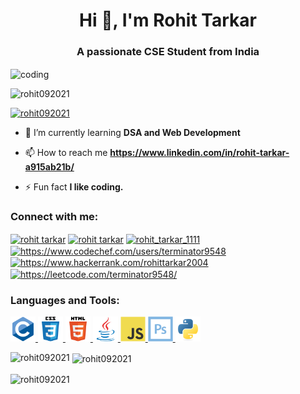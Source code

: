 
<h1 align="center">Hi 👋, I'm Rohit Tarkar</h1>
<h3 align="center">A passionate CSE Student from India</h3>
<img align="center" alt="coding" width="400" src="https://user-images.githubusercontent.com/55389276/140866485-8fb1c876-9a8f-4d6a-98dc-08c4981eaf70.gif">
<p align="left"> <img src="https://komarev.com/ghpvc/?username=rohit092021&label=Profile%20views&color=0e75b6&style=flat" alt="rohit092021" /> </p>

<p align="left"> <a href="https://github.com/ryo-ma/github-profile-trophy"><img src="https://github-profile-trophy.vercel.app/?username=rohit092021" alt="rohit092021" /></a> </p>

- 🌱 I’m currently learning **DSA and Web Development**

- 📫 How to reach me **https://www.linkedin.com/in/rohit-tarkar-a915ab21b/**

- ⚡ Fun fact **I like coding.**

<h3 align="left">Connect with me:</h3>
<p align="left">
<a href="https://linkedin.com/in/rohit tarkar" target="blank"><img align="center" src="https://raw.githubusercontent.com/rahuldkjain/github-profile-readme-generator/master/src/images/icons/Social/linked-in-alt.svg" alt="rohit tarkar" height="30" width="40" /></a>
<a href="https://fb.com/rohit tarkar" target="blank"><img align="center" src="https://raw.githubusercontent.com/rahuldkjain/github-profile-readme-generator/master/src/images/icons/Social/facebook.svg" alt="rohit tarkar" height="30" width="40" /></a>
<a href="https://instagram.com/rohit_tarkar_1111" target="blank"><img align="center" src="https://raw.githubusercontent.com/rahuldkjain/github-profile-readme-generator/master/src/images/icons/Social/instagram.svg" alt="rohit_tarkar_1111" height="30" width="40" /></a>
<a href="https://www.codechef.com/users/https://www.codechef.com/users/terminator9548" target="blank"><img align="center" src="https://cdn.jsdelivr.net/npm/simple-icons@3.1.0/icons/codechef.svg" alt="https://www.codechef.com/users/terminator9548" height="30" width="40" /></a>
<a href="https://www.hackerrank.com/https://www.hackerrank.com/rohittarkar2004" target="blank"><img align="center" src="https://raw.githubusercontent.com/rahuldkjain/github-profile-readme-generator/master/src/images/icons/Social/hackerrank.svg" alt="https://www.hackerrank.com/rohittarkar2004" height="30" width="40" /></a>
<a href="https://www.leetcode.com/https://leetcode.com/terminator9548/" target="blank"><img align="center" src="https://raw.githubusercontent.com/rahuldkjain/github-profile-readme-generator/master/src/images/icons/Social/leet-code.svg" alt="https://leetcode.com/terminator9548/" height="30" width="40" /></a>
</p>

<h3 align="left">Languages and Tools:</h3>
<p align="left"> <a href="https://www.cprogramming.com/" target="_blank" rel="noreferrer"> <img src="https://raw.githubusercontent.com/devicons/devicon/master/icons/c/c-original.svg" alt="c" width="40" height="40"/> </a> <a href="https://www.w3schools.com/css/" target="_blank" rel="noreferrer"> <img src="https://raw.githubusercontent.com/devicons/devicon/master/icons/css3/css3-original-wordmark.svg" alt="css3" width="40" height="40"/> </a> <a href="https://www.w3.org/html/" target="_blank" rel="noreferrer"> <img src="https://raw.githubusercontent.com/devicons/devicon/master/icons/html5/html5-original-wordmark.svg" alt="html5" width="40" height="40"/> </a> <a href="https://www.java.com" target="_blank" rel="noreferrer"> <img src="https://raw.githubusercontent.com/devicons/devicon/master/icons/java/java-original.svg" alt="java" width="40" height="40"/> </a> <a href="https://developer.mozilla.org/en-US/docs/Web/JavaScript" target="_blank" rel="noreferrer"> <img src="https://raw.githubusercontent.com/devicons/devicon/master/icons/javascript/javascript-original.svg" alt="javascript" width="40" height="40"/> </a> <a href="https://www.photoshop.com/en" target="_blank" rel="noreferrer"> <img src="https://raw.githubusercontent.com/devicons/devicon/master/icons/photoshop/photoshop-line.svg" alt="photoshop" width="40" height="40"/> </a> <a href="https://www.python.org" target="_blank" rel="noreferrer"> <img src="https://raw.githubusercontent.com/devicons/devicon/master/icons/python/python-original.svg" alt="python" width="40" height="40"/> </a> </p>

<p><img align="left" src="https://github-readme-stats.vercel.app/api/top-langs?username=rohit092021&show_icons=true&locale=en&layout=compact" alt="rohit092021" /></p>

<p>&nbsp;<img align="center" src="https://github-readme-stats.vercel.app/api?username=rohit092021&show_icons=true&locale=en" alt="rohit092021" /></p>

<p><img align="center" src="https://github-readme-streak-stats.herokuapp.com/?user=rohit092021&" alt="rohit092021" /></p>

